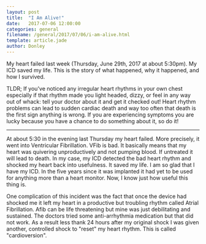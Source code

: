 ```yaml
---
layout: post
title:  "I Am Alive!"
date:   2017-07-06 12:00:00
categories: general
filename: /general/2017/07/06/i-am-alive.html
template: article.jade
author: Donley
---
```

My heart failed last week (Thursday, June 29th, 2017 at about 5:30pm). My ICD
saved my life. This is the story of what happened, why it happened, and how I
survived.

TLDR; If you've noticed any irregular heart rhythms in your own chest especially
if that rhythm made you light headed, dizzy, or feel in any way out of whack: tell
your doctor about it and get it checked out! Heart rhythm problems can lead to sudden
cardiac death and way too often that death is the first sign anything is wrong. If you
are experiencing symptoms you are lucky because you have a chance to do something about
it, so do it!

---

At about 5:30 in the evening last Thursday my heart failed. More precisely, it
went into Ventricular Fibrillation. VFib is bad. It basically means that my
heart was quivering unproductively and not pumping blood. If untreated it will
lead to death. In my case, my ICD detected the bad heart rhythm and shocked my
heart back into usefulness. It saved my life. I am so glad that I have my
ICD. In the five years since it was implanted it had yet to be used for anything
more than a heart monitor. Now, I know just how useful this thing is.

One complication of this incident was the fact that once the device had shocked
me it left my heart in a productive but troubling rhythm called Atrial Fibrillation.
Afib can be life threatening but mine was just debilitating and sustained. The
doctors tried some anti-arrhythmia medication but that did not work. As a result
less thank 24 hours after my original shock I was given another, controlled shock to "reset"
my heart rhythm. This is called "cardioversion".
